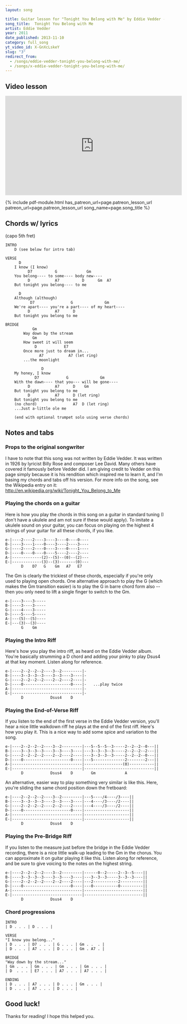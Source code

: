 ```yaml
---
layout: song

title: Guitar lesson for "Tonight You Belong with Me" by Eddie Vedder -- playsongnotes.com
song_title:  Tonight You Belong with Me
artist: Eddie Vedder
year: 2011
date_published: 2013-11-10
category: full_song
yt_video_id: X-GnXcLskeY
slug: "3"
redirect_from:
  - /songs/eddie-vedder-tonight-you-belong-with-me/
  - /songs/x-eddie-vedder-tonight-you-belong-with-me/
---
```


## Video lesson

<iframe width="560" height="315" src="https://www.youtube.com/embed/X-GnXcLskeY?showinfo=0" frameborder="0" allowfullscreen></iframe>



{% include pdf-module.html has_patreon_url=page.patreon_lesson_url patreon_url=page.patreon_lesson_url song_name=page.song_title %}

## Chords w/ lyrics

(capo 5th fret)

    INTRO
        D (see below for intro tab)

    VERSE
          D
        I know (I know)
              D7          G             Gm
        You belong---- to some---- body new----
              D           A7          D      Gm  A7
        But tonight you belong---- to me

          D
        Although (although)
               D7                G              Gm
        We're apart---- you're a part---- of my heart----
              D           A7      D  
        But tonight you belong to me

    BRIDGE
                Gm
            Way down by the stream
                Gm
            How sweet it will seem
                 D            E7
            Once more just to dream in...
                   A7           A7 (let ring)
            ...the moonlight

                    D
        My honey, I know
                 D7            G              Gm
        With the dawn---- that you--- will be gone----
              D           A7      D    Gm
        But tonight you belong to me
              D           A7      D (let ring)
        But tonight you belong to me
        (no chord)                A7  D (let ring)
        ...Just a-little ole me

        (end with optional trumpet solo using verse chords)

## Notes and tabs

### Props to the original songwriter
I have to note that this song was not written by Eddie Vedder. It was written in 1926 by lyricist Billy Rose and composer Lee David. Many others have covered it famously before Vedder did. I am giving credit to Vedder on this page simply because it is his rendition which inspired me to learn it, and I'm basing my chords and tabs off his version. For more info on the song, see the Wikipedia entry on it: http://en.wikipedia.org/wiki/Tonight_You_Belong_to_Me

### Playing the chords on a guitar
Here is how you play the chords in this song on a guitar in standard tuning (I don't have a ukulele and am not sure if these would apply). To imitate a ukulele sound on your guitar, you can focus on playing on the highest 4 strings of your guitar for all these chords, if you like.

    e-|----2----2----3----3----0----0----
    B-|----3----1----0----3----2----3----
    G-|----2----2----0----3----0----1----
    D-|----0----0----0----5----2----2----
    A-|-------------(2)--(5)--(0)--(2)---
    E-|-------------(3)--(3)-------(0)---
           D    D7   G    Gm   A7   E7

The Gm is clearly the trickiest of these chords, especially if you're only used to playing open chords. One alternative approach to play the G (which makes the Gm transition easier) is to play the G in barre chord form also -- then you only need to lift a single finger to switch to the Gm.

    e-|----3----3-----
    B-|----3----3-----
    G-|----4----3-----
    D-|----5----5-----
    A-|---(5)--(5)----
    E-|---(3)--(3)----
           G    Gm

### Playing the Intro Riff
Here's how you play the intro riff, as heard on the Eddie Vedder album. You're basically strumming a D chord and adding your pinky to play Dsus4 at that key moment. Listen along for reference.

    e-|----2--2--2--2----3--2---------|-
    B-|----3--3--3--3----3--3----3----|-
    G-|----2--2--2--2----2--2----2----|-
    D-|----0---------------------0----|-   ...play twice
    A-|-------------------------------|-
    E-|-------------------------------|-
           D            Dsus4    D

### Playing the End-of-Verse Riff
If you listen to the end of the first verse in the Eddie Vedder version, you'll hear a nice little walkdown riff he plays at the end of the first riff. Here's how you play it. This is a nice way to add some spice and variation to the song.

    e-|----2--2--2--2----3--2---------|---5--5--5--3-----2--2--2--0---||
    B-|----3--3--3--3----3--3----3----|---3--3--3--3-----2--2--2--2---||
    G-|----2--2--2--2----2--2----2----|---3--3--3--3-----2--2--2--0---||
    D-|----0---------------------0----|---5--------------2--------2---||
    A-|-------------------------------|-----------------(0)-----------||
    E-|-------------------------------|-------------------------------||
           D            Dsus4    D        Gm             A

An alternative, easier way to play something very similar is like this. Here, you're sliding the same chord position down the fretboard:

    e-|----2--2--2--2----3--2---------|---5----/4----/3----||
    B-|----3--3--3--3----3--3----3----|---4----/3----/2----||
    G-|----2--2--2--2----2--2----2----|---4----/3----/2----||
    D-|----0---------------------0----|--------------------||
    A-|-------------------------------|--------------------||
    E-|-------------------------------|--------------------||
           D            Dsus4    D

### Playing the Pre-Bridge Riff
If you listen to the measure just before the bridge in the Eddie Vedder recording, there is a nice little walk-up leading to the Gm in the chorus. You can approximate it on guitar playing it like this. Listen along for reference, and be sure to give voicing to the notes on the highest string.

    e-|----2--2--2--2----3--2---------|------0--2-----2--3--5----||
    B-|----3--3--3--3----3--3----3----|---3--3--3-----3--3--3----||
    G-|----2--2--2--2----2--2----2----|---2-----------2----------||
    D-|----0---------------------0----|---0-----------0----------||
    A-|-------------------------------|--------------------------||
    E-|-------------------------------|--------------------------||
           D            Dsus4    D

### Chord progressions

    INTRO
    | D . . . | D . . . |

    VERSE
    "I know you belong..."
    | D . . . | D7 . . . | G . . . | Gm . .  . |
    | D . . . | A7 . . . | D . . . | Gm . A7 . |

    BRIDGE
    "Way down by the stream..."
    | Gm . . . | Gm . . . | Gm . . . | Gm . . . |
    | D  . . . | E7 . . . | A7 . . . | A7 . . . |

    ENDING
    | D . . . | A7 . . . | D . . . | Gm . . . |
    | D . . . | A7 . . . | D . . . |

## Good luck!

Thanks for reading! I hope this helped you.
